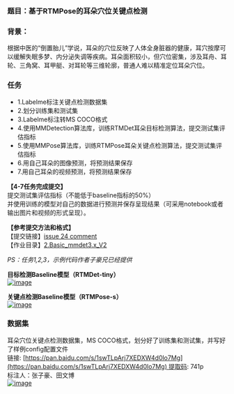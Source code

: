 ### **题目：基于RTMPose的耳朵穴位关键点检测**

### **背景**：

根据中医的“倒置胎儿”学说，耳朵的穴位反映了人体全身脏器的健康，耳穴按摩可以缓解失眠多梦、内分泌失调等疾病。耳朵面积较小，但穴位密集，涉及耳舟、耳轮、三角窝、耳甲艇、对耳轮等三维轮廓，普通人难以精准定位耳朵穴位。

### **任务**

- 1.Labelme标注关键点检测数据集
- 2.划分训练集和测试集
- 3.Labelme标注转MS COCO格式
- 4.使用MMDetection算法库，训练RTMDet耳朵目标检测算法，提交测试集评估指标
- 5.使用MMPose算法库，训练RTMPose耳朵关键点检测算法，提交测试集评估指标
- 6.用自己耳朵的图像预测，将预测结果保存
- 7.用自己耳朵的视频预测，将预测结果保存

**【4-7任务完成提交】**  
提交测试集评估指标（不能低于baseline指标的50%）  
并使用训练的模型对自己的数据进行预测并保存呈现结果（可采用notebook或者输出图片和视频的形式呈现）。

**【参考提交方法和格式】**  
【提交链接】[issue 24 comment](https://github.com/open-mmlab/OpenMMLabCamp/issues/24#issuecomment-1425167107)  
【作业目录】[2.Basic_mmdet3.x_V2](https://github.com/chg0901/openmmlab-hong/tree/main/2.Basic_mmdet3.x_V2)

_PS：任务1,2,3，示例代码作者子豪兄已经提供_

**目标检测Baseline模型（RTMDet-tiny）**  
[![image](https://user-images.githubusercontent.com/8240984/242793955-378e8592-abed-4f6b-a955-531a0db6a3f6.png)](https://user-images.githubusercontent.com/8240984/242793955-378e8592-abed-4f6b-a955-531a0db6a3f6.png)

**关键点检测Baseline模型（RTMPose-s）**  
[![image](https://user-images.githubusercontent.com/8240984/242793993-2af4dd12-db79-4b3f-b8a4-b75607855825.png)](https://user-images.githubusercontent.com/8240984/242793993-2af4dd12-db79-4b3f-b8a4-b75607855825.png)

### **数据集**

耳朵穴位关键点检测数据集，MS COCO格式，划分好了训练集和测试集，并写好了样例config配置文件  
链接: [https://pan.baidu.com/s/1swTLpArj7XEDXW4d0lo7Mg](https://pan.baidu.com/s/1swTLpArj7XEDXW4d0lo7Mg) 提取码: 741p  
标注人：张子豪、田文博  
[![image](https://user-images.githubusercontent.com/8240984/242794021-82bc4ee2-ca64-4959-9461-9a12ba244b5e.png)](https://user-images.githubusercontent.com/8240984/242794021-82bc4ee2-ca64-4959-9461-9a12ba244b5e.png)